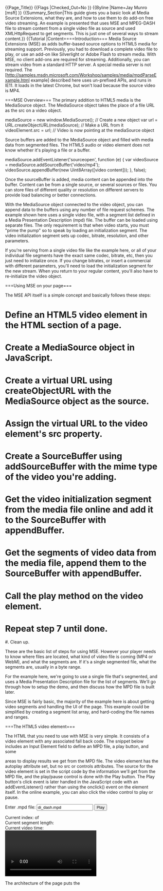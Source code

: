 {{Page_Title}}
{{Flags
|Checked_Out=No
}}
{{Byline
|Name=Jay Munro [msft]
}}
{{Summary_Section|This guide gives you a basic look at Media Source Extensions, what they are, and how to use them to do add-on free video streaming. An example is presented that uses MSE and MPEG-DASH file to stream content from a single video file as source and used XMLHttpRequest to get segments. This is just one of several ways to stream content.}}
{{Tutorial
|Content====Introduction===
Media Source Extensions (MSE) as adds buffer-based source options to HTML5 media for streaming support. Previously, you had to download a complete video file to play, or use an add-on like Silverlight or Adobe Flash to stream media. With MSE, no client add-ons are required for streaming. Additionally, you can stream video from a standard HTTP server. A special media server is not required. 
The [http://samples.msdn.microsoft.com/Workshop/samples/media/mpdParseExample.html example] described here uses un-prefixed APIs, and runs in IE11. It loads in the latest Chrome, but won't load because the source video is MP4. 

===MSE Overview===
The primary addition to HTML5 media is the MediaSource object. The MediaSource object takes the place of a file URL as the src on a video object. 
      
<syntaxhighlight lang="javascript">      mediaSource = new window.MediaSource();  // Create a new object
      var url = URL.createObjectURL(mediaSource); // Make a URL from it
      videoElement.src = url; // Video is now pointing at the mediaSource object</syntaxhighlight>

Source buffers are added to the MediaSource object and filled with media data from segmented files. The HTML5 audio or video element does not know whether it's playing a file or a buffer.
 
 <syntaxhighlight lang="javascript">   mediaSource.addEventListener('sourceopen', function (e) {
     var videoSource = mediaSource.addSourceBuffer('video/mp4');
     videoSource.appendBuffer(new Uint8Array([video content]));
    }, false);
</syntaxhighlight>

Once the sourceBuffer is added, media content can be appended into the buffer. Content can be from a single source, or several sources or files. You can store files of different quality or resolution on different servers to provide load balancing or better connections. 

With the MediaSource object connected to the video object, you can append data to the buffers using any number of file request schemes. The example shown here uses a single video file, with a segment list defined in a Media Presentation Description (mpd) file. The buffer can be loaded using separate files. The only requirement is that when video starts, you must "prime the pump" so to speak by loading an initialization segment. The video initialization segment sets up codec, bitrate, resolution, and other parameters. 

If you're serving from a single video file like the example here, or all of your individual file segments have the exact same codec, bitrate, etc, then you just need to initialize once. If you change bitrates, or insert a commercial with different parameters, you'll need to load the initialization segment for the new stream. When you return to your regular content, you'll also have to re-initialize the video object. 

===Using MSE on your page===

The MSE API itself is a simple concept and basically follows these steps:
#     Define an HTML5 video element in the HTML section of a page. 
#	Create a MediaSource object in JavaScript. 
#	Create a virtual URL using createObjectURL with the MediaSource object as the source. 
#	Assign the virtual URL to the video element's src property. 
#	Create a SourceBuffer using addSourceBuffer with the mime type of the video you're adding. 
#	Get the video initialization segment from the media file online and add it to the SourceBuffer with appendBuffer.
#	Get the segments of video data from the media file, append them to the SourceBuffer with appendBuffer.
#	Call the play method on the video element. 
#	Repeat step 7 until done. 
#.	Clean up.

These are the basic list of steps for using MSE. However your player needs to know where files are located, what kind of video file is coming (MP4 or 
WebM), and what the segments are. If it's a single segmented file, what the segments are, usually in a byte range.

For the example here, we're going to use a single file that's segmented, and uses a Media Presentation Description file for the list of segments. We'll go through how to setup the demo, and then discuss how the MPD file is built later. 

Since MSE is fairly basic, the majority of the example here is about getting video segments and handling the UI of the page. This example could be simplified by creating a segment list array, and hard-coding the file names and ranges. 

===The HTML5 video element===

The HTML that you need to use with MSE is very simple. It consists of a video element with any associated fall back code. The snippet below includes an Input Element field to define an MPD file, a play button, and some <div> areas to display results we get from the MPD file. The video element has the autoplay attribute set, but no src or controls attributes. The source for the video element is set in the script code by the information we'll get from the MPD file, and the play/pause control is done with the Play button. The Play button's click event is later handled in the JavaScript code with an addEventListener() rather than using the onclick() event on the element itself. In the online example, you can also click the video control to play or pause.

<syntaxhighlight lang="javascript">   <label>Enter .mpd file: 
      <input type="text" id="filename" value="di_dash.mpd" />
    </label>
    <button id="load">Play</button>
    <!-- some areas to display info and content -->
    <div id="mydiv"></div>
    <div id="videoInfo"></div>
    <div id="dispIndexes" >Current index: <span id="curIndex"></span> of <span id="numIndexes"></span> </div> 
    <div id="DispSegs" >Current segment length: <span id="segLength"></span> </div> 
      <div id="curVidTime" >Current video time: <span id="curTime"></span></div>
    <video id="myVideo" autoplay="autoplay" >No video available</video></syntaxhighlight>

The architecture of the page puts the <script> tags below the HTML code in the <body> of the page. This adds efficiency by ensuring that the HTML elements have finished loading before the script starts. 

===Handling play and pause===

In the example, to play a DASH file click the Play button. Because the intrinsic controls are turned off on the video element, the play button code event handler plays or pauses the current video. The play button's behavior is conditional: 

*	If the video element is paused (its initial state), and the MPD file hasn't been loaded before, the getData() function is called to load and parse the MPD file. 
*	If the video is paused, but the file was loaded and hasn't changed, only the play method is called. 
*	If the file name in the input field has changed, and the video is paused, the new file is loaded and then played. 
*	If the video is playing, the pause method is called so the user can stop and start the video. 

<syntaxhighlight lang="javascript">    playButton.addEventListener("click", function () {
      //  If video is paused then check for file change
      if (videoElement.paused == true) {
        // Retrieve mpd file, and set up video
        var curMpd = document.getElementById("filename").value;
        //  If current mpd file is different then last mpd file, load it.
        if (curMpd != lastMpd) {
          //  Cancel display of current video position
          window.cancelAnimationFrame(requestId);
          lastMpd = curMpd;
          getData(curMpd);
        } else {
          //  No change, just play
          videoElement.play();
        }
      } else {
        //  Video was playing, now pause it
        videoElement.pause();
      }
    }, false);</syntaxhighlight>

To keep the button labels in sync with the state of the video element, the paused and playing events are used to handle switching the button's label between Play and Pause. 

<syntaxhighlight lang="javascript">// handler to switch button text to Play
videoElement.addEventListener("pause", function () {
  playButton.innerText = "Play";
}, false);</syntaxhighlight>

<syntaxhighlight lang="javascript">// handler to switch button text to pause
videoElement.addEventListener("playing", function () {
  playButton.innerText = "Pause";
}, false);</syntaxhighlight>

===Getting the .mpd file and DASH parameters===

The Media Presentation Description is an XML file that describes how the media is segmented, the type and codec (MP4 here), the bit rate, length, and basic segment size of the video. Some MPD files include audio info, and you can split content into separate streams for the video and audio players. The example shown here only uses a single buffer for both video and audio. 

<syntaxhighlight lang="javascript">// gets the mpd file and parses it    
function getData(url) {
  if (url !== "") {
    var xhr = new XMLHttpRequest(); // Set up xhr request
    xhr.open("GET", url, true); // Open the request          
    xhr.responseType = "text"; // Set the type of response expected
    xhr.send();

    //  Asynchronously wait for the data to return
    xhr.onreadystatechange = function () {
      if (xhr.readyState == xhr.DONE) {
        var tempoutput = xhr.response;
        var parser = new DOMParser(); //  create a parser object 

        //  create an xml doc from .mpd file for searching
        var xmlData = parser.parseFromString(tempoutput, "text/xml", 0);
        log("parsing mpd file");

        // Get and display the parameters of the .mpd file
        getFileType(xmlData);

        // set up video object, buffers, etc  
        setupVideo();

        // initialize a few variables on reload
        clearVars();
      }
    }

    //  Report errors if they happen during xhr
    xhr.addEventListener("error", function (e) {
      log("Error: " + e + " Could not load url.");
    }, false);
  }
}</syntaxhighlight>

This example uses the XMLHttpRequest object to retrieve the MPD file into the response attribute, tempoutput. We create a DOMParser object and parse the MPD file data into an XML document. We want an XML document (xmlData) to use querySelectorAll and getAttribute methods to extract the value of the XML nodes in the file. 

The following code queries our new XML document and pulls out the individual data points we want to display. The byte range segments are loaded into an array called segments. With the help of an index, we'll use the segments[] array to download the video segments. 

<syntaxhighlight lang="javascript">// retrieve parameters from our stored .mpd file
function getFileType(data) {
  try {
    adaptationSet = data.querySelectorAll("AdaptationSet");

    bitSwitch = data.querySelectorAll("bitstreamSwitching"); //adaptationSet[0].getAttribute("bitstreamSwitching");


    file = data.querySelectorAll("BaseURL")[0].textContent.toString();
    var rep = data.querySelectorAll("Representation");
    type = rep[0].getAttribute("mimeType");
    codecs = rep[0].getAttribute("codecs");
    width = rep[0].getAttribute("width");
    height = rep[0].getAttribute("height");
    bandwidth = rep[0].getAttribute("bandwidth");

    var ini = data.querySelectorAll("Initialization"); // get the initialization 
    initialization = ini[0].getAttribute("range");
    segments = data.querySelectorAll("SegmentURL");
   
    // get the length of the video per the .mpd file
    //   since the video.duration will always say infinity
    var period = data.querySelectorAll("Period");
    var vidTempDuration = period[0].getAttribute("duration");
    parseDuration(vidTempDuration); // display length

    var segList = data.querySelectorAll("SegmentList");
    segDuration = segList[0].getAttribute("duration");
  } catch (er) {
    log(er);
    return;
  }
  showTypes();  // Display parameters 
}

// Display parameters from the .mpd file
function showTypes() {
  var display = document.getElementById("mydiv");
  display.innerHTML = ""; // clear display first
  display.innerHTML += "<br/>Media file: " + file + "<br/>";
  display.innerHTML += "Type: " + type + "<br/>";
  display.innerHTML += "Codecs: " + codecs + "<br/>";
  display.innerHTML += "Width: " + width + " -- ";
  display.innerHTML += "Height: " + height + "<br/>";
  display.innerHTML += "Bandwidth: " + bandwidth + "<br/>";
  display.innerHTML += "Initialization Range: " + initialization + "<br/>";
  display.innerHTML += "Segment length: " + segDuration / 1000 + " seconds";
  document.getElementById("numIndexes").innerText = segments.length;
 
}</syntaxhighlight>

The <code>getData()</code> function calls <code>getFileType()</code> function fills global variables with the information from the MPD file. We then call the <code>showTypes()</code> function to display the parameters to the screen.

===Setting up video and buffers===

After the MPD file has been parsed, the media content pointed to in the MPD file is retrieved and played. When getting and playing video data, timing is very important. In an app that only plays a single resolution, the number of segments in the buffer isn't a big concern; however, you don't want to use up too much memory. If you're playing low resolution because of a slow network, you'll want to be ready to download a higher resolution video segment the next time the network speeds increases. In this case, you might not want to get too far ahead of the current playing segment. 

The play process goes like this:
#	Download the video's initialization segment to the buffer and play it. 
#	Download a segment of video to the buffer, and play it. 
#	Repeat step 2 until all segments have been played. 

DASH media segments are downloaded and appended to the buffer, which is then played by the HTML5 video element. The MediaSource buffer takes the place of a file URL for the src of these elements. The addSourceBuffer method creates and adds a buffer to the MediaSource object. The removeSourceBuffer removes an existing SourceBuffer from the MediaSource object. The appendBuffer method adds media data to a SourceBuffer. 


<syntaxhighlight lang="javascript">      //  Create the media source 
      if (window.MediaSource) {
        mediaSource = new window.MediaSource();
       } else {
        log("mediasource or syntax not supported");
        return;
      }
      var url = URL.createObjectURL(mediaSource);
      videoElement.pause();
      videoElement.src = url;
      videoElement.width = width;
      videoElement.height = height;

      // Wait for event that tells us that our media source object is 
      //   ready for a buffer to be added.
      mediaSource.addEventListener('sourceopen', function (e) {
        try {
          videoSource = mediaSource.addSourceBuffer('video/mp4');
          initVideo(initialization, file);           
        } catch (e) {
          log('Exception calling addSourceBuffer for video', e);
          return;
        }
      },false);</syntaxhighlight>

To get individual segments from a single video file, we use setRequestHeader to specify a byte range for each segment in the file. These byte ranges are specified in the segment list we get from the MPD file. The XHR response property is typecast to a Uint8Array and appended to the source buffer. 

The <code>initVideo()</code> function in the example downloads the initialization segment from the video file and puts it into the SourceBuffer. 

The XHR request are asynchronous. To ensure functions are called at the right time, the readystatechange event is used. When readystatechange fires, the readyState property is checked. If it's equal to xhr.DONE, the response attribute (media data) is added to the source buffer as a Uint8Array.

<syntaxhighlight lang="javascript">    //  Load video's initialization segment 
    function initVideo(range, url) {
      var xhr = new XMLHttpRequest();
      if (range || url) { // make sure we've got incoming params

        // Set the desired range of bytes we want from the mp4 video file
        xhr.open('GET', url);
        xhr.setRequestHeader("Range", "bytes=" + range);
        segCheck = (timeToDownload(range) * .8).toFixed(3); // use .8 as fudge factor
        xhr.send();
        xhr.responseType = 'arraybuffer';
        try {
          xhr.addEventListener("readystatechange", function () {
             if (xhr.readyState == xhr.DONE) { // wait for video to load
              // Add response to buffer
              try {
                videoSource.appendBuffer(new Uint8Array(xhr.response));
                // Wait for the update complete event before continuing
                videoSource.addEventListener("update",updateFunct, false);

              } catch (e) {
                log('Exception while appending initialization content', e);
              }
            }
          }, false);
        } catch (e) {
          log(e);
        }
      } else {
        return // No value for range or url
      }
    }</syntaxhighlight>
    
The sourceBuffer's update event is used to see when the data has finished loading. When the media has finished loading into the SourceBuffer, the bufferUpdated flag is set. This flag is used later to check that the initialization content from the MP4 file is actually completed first. 

===Feeding the buffer===

After the initialization data is loaded, the media segments start to load and play. In this example, the first segment of data is loaded outside of the regular play loop. This is a small hack to get the video started because the main loop that drives the segment request and buffer maintenance is based on the video playing, and at initialization, the video is paused. After the first segment is loaded and is playing, the video update method is called and the loop starts. 

<syntaxhighlight lang="javascript">function updateFunct() {
      //  This is a one shot function, when init segment finishes loading, 
      //    update the buffer flag, call getStarted, and then remove this event.
      bufferUpdated = true;
      getStarted(file); // Get video playback started
      //  Now that video has started, remove the event listener      videoSource.removeEventListener("update", updateFunct);
    }

    //  Play our file segments
    function getStarted(url) {

      //  Start by loading the first segment of media
      playSegment(segments[index].getAttribute("mediaRange").toString(), url);

      // Start showing video time
      requestId = window.requestAnimationFrame(render);

      // Display current index
      curIndex.textContent = index + 1;
      index++;

      //  Continue in a loop where approximately every x seconds reload the buffer
      videoElement.addEventListener("timeupdate", fileChecks, false);

    }</syntaxhighlight>


To keep the video element playing, media segments are requested based on the time length of the current segment. The example uses a 20% fudge factor to ensure the content gets downloaded in time. If the current segment has 10 seconds of video, the next segment is requested after 8 seconds, or 80% of the segment total. This gives a small amount of extra time to request the segment, but doesn't eat up memory so quickly. This example gets the length of the segment (timeToDownload(range)) and multiplies it by .8, or 80%. The result is stored in the segCheck global variable used to calculate when to get the next segment. 

<syntaxhighlight lang="javascript">          xhr.addEventListener("readystatechange", function () {
            if (xhr.readyState == xhr.DONE) { //wait for video to load
              //  Calculate when to get next segment based on time of current one
                segCheck = (timeToDownload(range) * .8).toFixed(3); // Use .8 as fudge factor
                segLength.textContent = segCheck;
              // Add received content to the buffer
              try {
                videoSource.appendBuffer(new Uint8Array(xhr.response));
              } catch (e) {
                log('Exception while appending', e);
              }
            }
          }, false);
</syntaxhighlight>

To calculate the time length of the current segment, we use the formula: time = (size * 8) / bitrate. The byte range is stored in the MPD file as xxxx-yyyy, or start-end. The example splits the string and subtracts the start from the end to get the size in bytes of the current segment. That value is multiplied by 8 to convert bytes to bits, and then divided by the bitrate. The bitrate of the media file is specified by the MPD file as bandwidth. The result is the time in seconds that the current segment takes to play. 

<syntaxhighlight lang="javascript">function timeToDownload(range) {
  var vidDur = range.split("-");
  // time = size * 8 / bitrate
  return (((vidDur[1] - vidDur[0]) * 8) / bandwidth)
}</syntaxhighlight>

It might seem like overkill to calculate the length in time of each segment when the MPD file gives us the duration of the segments as a parameter. Unfortunately, the duration parameter seems to be only a suggestion. In practice, the segments are often shorter or longer than the stated duration. The actual value depends on how the DASH MP4 file was segmented. The DASH tool tries to make segment breaks on keyframes, so the time depends on how often the video compression sets a keyframe. In a compressed video codec like MP4, a keyframe is a fully rendered frame, and is followed by a series of frames that contain only the changes for movement in the frame. The frequency of keyframes vary based on the amount of change, either action within a frame, or a scene change. 

The playback loop uses the video element's timeupdate event to drive when to get the next segment. When the event fires, it calls the fileChecks() function. fileChecks() first compares the current index with the total elements of the array of segments and continues if there are still segments left. Next, fileChecks() calculates the amount of time that the current segment has been playing. If this value is greater or equal to the total time we calculated for the segment, then the next segment of media data is requested. 

This loop continues until all the segments have been loaded and played. When the index matches the number of segments, the removeEventListener method is called to stop the timeupdate event. 

<syntaxhighlight lang="javascript">//  get video segments 
function fileChecks() {
  if (bufferUpdated == true) {
    if (index < segments.length) {
      //  loads next segment when time is close to the end of the last loaded segment 
      if ((videoElement.currentTime - lastTime) >= segCheck) {
        playSegment(segments[index].getAttribute("mediaRange").toString(), file);
        lastTime = videoElement.currentTime;
        curIndex.textContent = index + 1;// display current index    
        index++;
      }
    } else {
      videoElement.removeEventListener("timeupdate", fileChecks, false);
    }
  }
}</syntaxhighlight>

The PlaySegment() function downloads the media data and puts it into the source buffer. The function is called with a media byte range for the segment and the URL of the MP4 file. 

<syntaxhighlight lang="javascript">//  Play segment plays a byte range (format nnnn-nnnnn) of a media file    
function playSegment(range, url) {
  var xhr = new XMLHttpRequest();
  if (range || url) { // make sure we've got incoming params
    xhr.open('GET', url);
    xhr.setRequestHeader("Range", "bytes=" + range);
    xhr.send();
    xhr.responseType = 'arraybuffer';
    try {
      xhr.addEventListener("readystatechange", function () {
        if (xhr.readyState == xhr.DONE) { // wait for video to load
          //  Calculate when to get next segment based on time of current one
          //    Use .8 as fudge factor
            segCheck = (timeToDownload(range) * .8).toFixed(3); 
            segLength.textContent = segCheck;
          // add response to buffer
          try {
            videoSource.appendBuffer(new Uint8Array(xhr.response));
            videoSource.onreadystatechange = function () {
              if (videoSource.readyState == videoSource.done) {
                videoElement.play();
              }
            };
          } catch (e) {
            log('Exception while appending', e);
          }
        }
      }, false);
    } catch (e) {
      log(e);
      return // no value for range
    }
  }
}</syntaxhighlight>

To sum up, after the initialization process is complete, the timeupdate event drives the download and playback of segments. When the current segment has played approximately 90% of the way through, another segment is downloaded and added to the buffer and the play method is called.
 
===Making DASH and Media presentation description (MPD) files===

The MPEG-DASH spec describes a how media files are segmented, and is relatively agnostic on codecs. MPEG-DASH is a container which can contain WebM or MP4 files. Segmented files can consist of a series of small single files, or a large file with indexed sections that are downloaded and played sequentially. When you use short segments of video, rather than long pieces, it's easier to do other tasks like inserting ads or changing quality. 

The W3C spec on MSE doesn't state a specific codec, but in general, video file support can be WebM or ISO BMFF (segmented MP4) and can vary with browser.

The MPEG-DASH MPD is an XML file that contains a description of all the info you'll need to play a video file. To get started, you need the video mime type, the list of segment urls, or the list of segment offsets (in bytes) if in a single file. Depending on what you're showing, you might want 

One way to make an MPD file is with the MP4box command line utility. MP4Box is an open source multimedia packaging tool by GPAC that can create a DASH segmented MP4 and associated MPD file. For more info about MP4Box and to download binaries, see GPAC MP4Box or view documentation. 

To create a single segmented MP4 and associated MPD file, start by installing MP4Box. Then, call MP4Box on the command line with this syntax: 

<code>mp4box -dash 10000 -frag 1000 -rap path\yourfile.mp4</code>

MP4Box creates two files with _dash appended to the name, an MP4 and an MPD file. In this example, it creates yourfile_dash.mp4 and yourfile_dashs.mpd with 10 second segments and 1 second fragments. The -rap flag tells MP4Box to try to make segments break on a keyframe or start of a decoding sequence. While we're asking for 10 second segments, the actual duration of each segment may vary. For more info about MPD files, see MPEG-DASH Tutorial.

===Where to go from here===

The example presented here shows how to create and attach buffers to the HTML5 video element and read one type of MPD file to get segments of video from a single file. As we've said, you can also use an MPD file to describe a number of small video files rather than segments in a single larger file. To work with that type of MPD setup, you can modify the code that reads the segment section of the MPD file to get individual URLs. This eliminates the need to use setRequestHeader because you'd be getting the whole file with XHR. 

The code here uses only Media Source Extensions and HTML5 video elements. You might want to provide a fallback such as Adobe 
Flash or Silverlight for browsers that don't support HTML5 video and MSE. 

Rather than writing all this code yourself, take a look at the dash.js library and reference player. Dash.js is an opensource library and player that is supported by many industry media companies, including Microsoft. Dash.js is a modular library with components that can be replaced or rewritten as needed. For large companies, this gives the flexibility of creating modules that handle special needs. For more info see dash.js on GitHub.
}}
{{Notes_Section
|Usage=The sample runs in Internet Explorer 11, loads in Chrome but the video won't play (not WebM?)
}}
{{Compatibility_Section
|Not_required=No
|Imported_tables=
|Desktop_rows=
|Mobile_rows=
|Notes_rows=
}}
{{See_Also_Section
|Topic_clusters=Multimedia, Video, XHR
}}
{{Topics}}
{{External_Attribution
|Is_CC-BY-SA=No
|MDN_link=
|MSDN_link=
|HTML5Rocks_link=
}}